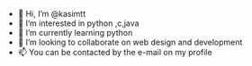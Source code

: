 - 👋 Hi, I’m @kasimtt
- 👀 I’m interested in  python ,c,java
- 🌱 I’m currently learning python
- 💞️ I’m looking to collaborate on web design and development
- 📫 You can be contacted by the e-mail on my profile
<!---
kasimtt/kasimtt is a ✨ special ✨ repository because its `README.md` (this file) appears on your GitHub profile.
You can click the Preview link to take a look at your changes.
--->
